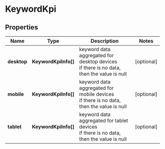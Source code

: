 # KeywordKpi

## Properties

| Name | Type | Description | Notes |
|------------ | ------------- | ------------- | -------------|
**desktop** | **KeywordKpiInfo[]** | keyword data aggregated for desktop devices<br>if there is no data, then the value is null |[optional]|
**mobile** | **KeywordKpiInfo[]** | keyword data aggregated for mobile devices<br>if there is no data, then the value is null |[optional]|
**tablet** | **KeywordKpiInfo[]** | keyword data aggregated for tablet devices<br>if there is no data, then the value is null |[optional]|